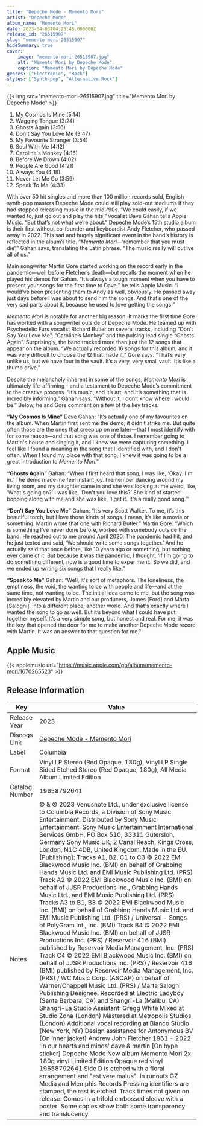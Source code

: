 ```yaml
---
title: "Depeche Mode - Memento Mori"
artist: "Depeche Mode"
album_name: "Memento Mori"
date: 2023-04-03T04:25:46.000000Z
release_id: "26515907"
slug: "memento-mori-26515907"
hideSummary: true
cover:
    image: "memento-mori-26515907.jpg"
    alt: "Memento Mori by Depeche Mode"
    caption: "Memento Mori by Depeche Mode"
genres: ["Electronic", "Rock"]
styles: ["Synth-pop", "Alternative Rock"]
---
```


{{< img src="memento-mori-26515907.jpg" title="Memento Mori by Depeche Mode" >}}

<!-- section break -->

1. My Cosmos Is Mine (5:14)
2. Wagging Tongue (3:24)
3. Ghosts Again (3:56)
4. Don't Say You Love Me (3:47)
5. My Favourite Stranger (3:54)
6. Soul With Me (4:12)
7. Caroline's Monkey (4:16)
8. Before We Drown (4:02)
9. People Are Good (4:21)
10. Always You (4:18)
11. Never Let Me Go (3:59)
12. Speak To Me (4:33)

<!-- section break -->


With over 50 hit singles and more than 100 million records sold, English synth-pop masters Depeche Mode could still play sold-out stadiums if they had stopped releasing music in the mid-’90s. “We could easily, if we wanted to, just go out and play the hits,” vocalist Dave Gahan tells Apple Music. “But that’s not what we’re about.” Depeche Mode’s 15th studio album is their first without co-founder and keyboardist Andy Fletcher, who passed away in 2022. This sad and hugely significant event in the band’s history is reflected in the album’s title. “<i>Memento Mori</i>—‘remember that you must die’,” Gahan says, translating the Latin phrase. “The music really will outlive all of us.”

Main songwriter Martin Gore started working on the record early in the pandemic—well before Fletcher’s death—but recalls the moment when he played his demos for Gahan. “It’s always a tough moment when you have to present your songs for the first time to Dave,” he tells Apple Music. “I would’ve been presenting them to Andy as well, obviously. He passed away just days before I was about to send him the songs. And that’s one of the very sad parts about it, because he used to love getting the songs.”

<i>Memento Mori</i> is notable for another big reason: It marks the first time Gore has worked with a songwriter outside of Depeche Mode. He teamed up with Psychedelic Furs vocalist Richard Butler on several tracks, including “Don’t Say You Love Me”, “Caroline’s Monkey” and the pulsing lead single “Ghosts Again”. Surprisingly, the band tracked more than just the 12 songs that appear on the album. “We actually recorded 16 songs for this album, and it was very difficult to choose the 12 that made it,” Gore says. “That’s very unlike us, but we have four in the vault. It’s a very, very small vault. It’s like a thumb drive.”

Despite the melancholy inherent in some of the songs, <i>Memento Mori</i> is ultimately life-affirming—and a testament to Depeche Mode’s commitment to the creative process. “It’s music, and it’s art, and it’s something that is incredibly informing,” Gahan says. “Without it, I don’t know where I would be.” Below, he and Gore comment on a few of the key tracks. 

<b>“My Cosmos Is Mine”</b>
Dave Gahan: “It’s actually one of my favourites on the album. When Martin first sent me the demo, it didn't strike me. But quite often those are the ones that creep up on me later—that I most identify with for some reason—and that song was one of those. I remember going to Martin's house and singing it, and I knew we were capturing something. I feel like I found a meaning in the song that I identified with, and I don't often. When I found my place with that song, I knew it was going to be a great introduction to <i>Memento Mori</i>.” 

<b>“Ghosts Again”</b>
Gahan: “When I first heard that song, I was like, ‘Okay. I'm in.’ The demo made me feel instant joy. I remember dancing around my living room, and my daughter came in and she was looking at me weird, like, ‘What's going on?’ I was like, ‘Don't you love this?’ She kind of started bopping along with me and she was like, ‘I get it. It's a really good song.’” 

<b>“Don’t Say You Love Me”</b>
Gahan: “It’s very Scott Walker. To me, it’s this beautiful torch, but I love those kinds of songs. I mean, it’s like a movie or something. Martin wrote that one with Richard Butler.”
Martin Gore: “Which is something I’ve never done before, worked with somebody outside the band. He reached out to me around April 2020. The pandemic had hit, and he just texted and said, ‘We should write some songs together.’ And he actually said that once before, like 10 years ago or something, but nothing ever came of it. But because it was the pandemic, I thought, ‘If I’m going to do something different, now is a good time to experiment.’ So we did, and we ended up writing six songs that I really like.” 

<b>“Speak to Me”</b>
Gahan: “Well, it's sort of metaphors. The loneliness, the emptiness, the void, the wanting to be with people and life—and at the same time, not wanting to be. The initial idea came to me, but the song was incredibly elevated by Martin and our producers, James [Ford] and Marta [Salogni], into a different place, another world. And that's exactly where I wanted the song to go as well. But it’s beyond what I could have put together myself. It’s a very simple song, but honest and real. For me, it was the key that opened the door for me to make another Depeche Mode record with Martin. It was an answer to that question for me.”



## Apple Music
{{< applemusic url="https://music.apple.com/gb/album/memento-mori/1670265523" >}}






## Release Information
|  Key           | Value                                                |
| ---------------| ---------------------------------------------------- |
| Release Year   | 2023                                   |
| Discogs Link   | [Depeche Mode - Memento Mori](https://www.discogs.com/release/26515907-Depeche-Mode-Memento-Mori) |
| Label          | Columbia |
| Format         | Vinyl LP Stereo (Red Opaque, 180g), Vinyl LP Single Sided Etched Stereo (Red Opaque, 180g), All Media Album Limited Edition |
| Catalog Number | 19658792641 |
| Notes | © & ℗ 2023 Venusnote Ltd., under exclusive license to Columbia Records, a Division of Sony Music Entertainment. Distributed by Sony Music Entertainment. Sony Music Entertainment International Services GmbH, PO Box 510, 33311 Gütersloh, Germany Sony Music UK, 2 Canal Reach, Kings Cross, London, N1C 4DB, United Kingdom. Made in the EU.  [Publishing]: Tracks A1, B2, C1 to C3 © 2022 EMI Blackwood Music Inc. (BMI) on behalf of Grabbing Hands Music Ltd. and EMI Music Publishing Ltd. (PRS) Track A2 © 2022 EMI Blackwood Music Inc. (BMI) on behalf of JJSR Productions Inc., Grabbing Hands Music Ltd., and EMI Music Publishing Ltd. (PRS) Tracks A3 to B1, B3 © 2022 EMI Blackwood Music Inc. (BMI) on behalf of Grabbing Hands Music Ltd. and EMI Music Publishing Ltd. (PRS) / Universal - Songs of PolyGram Int., Inc. (BMI) Track B4 © 2022 EMI Blackwood Music Inc. (BMI) on behalf of JJSR Productions Inc. (PRS) / Reservoir 416 (BMI) published by Reservoir Media Management, Inc. (PRS) Track C4 © 2022 EMI Blackwood Music Inc. (BMI) on behalf of JJSR Productions Inc. (PRS) / Reservoir 416 (BMI) published by Reservoir Media Management, Inc. (PRS) / WC Music Corp. (ASCAP) on behalf of Warner/Chappell Music Ltd. (PRS) / Marta Salogni Publishing Designee.  Recorded at Electric Ladyboy (Santa Barbara, CA) and Shangri-La (Malibu, CA) Shangri-La Studio Assistant: Gregg White Mixed at Studio Zona (London) Mastered at Metropolis Studios (London) Additional vocal recording at Blanco Studio (New York, NY) Design assistance for Antonymous BV  [On inner jacket] Andrew John Fletcher 1961 - 2022 'in our hearts and minds' dave & martin  [On hype sticker] Depeche Mode New album Memento Mori 2x 180g vinyl Limited Edition Opaque red vinyl 19658792641  Side D is etched with a floral arrangement and "est vere malus".  In runouts GZ Media and Memphis Records Pressing identifiers are stamped, the rest is etched.  Track times not given on release.  Comes in a trifold embossed sleeve with a poster. Some copies show both some transparency and translucency |